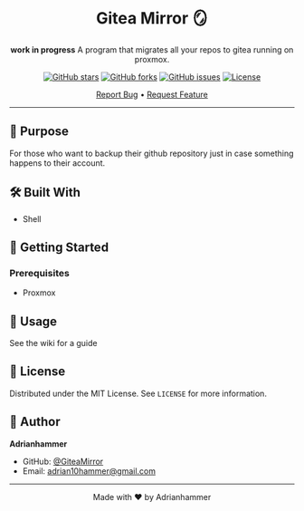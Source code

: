 <div align="center">

# Gitea Mirror 🪞

**work in progress**
A program that migrates all your repos to gitea running on proxmox.

[![GitHub stars](https://img.shields.io/github/stars/Adrianhammer/GiteaMirror?style=social)](https://github.com/Adrianhammer/GiteaMirror/stargazers)
[![GitHub forks](https://img.shields.io/github/forks/Adrianhammer/GiteaMirror?style=social)](https://github.com/Adrianhammer/GiteaMirror/network)
[![GitHub issues](https://img.shields.io/github/issues/Adrianhammer/GiteaMirror)](https://github.com/Adrianhammer/GiteaMirror/issues)
[![License](https://img.shields.io/badge/license-MIT-blue.svg)](LICENSE)

[]()[Report Bug](https://github.com/Adrianhammer/GiteaMirror/issues) • [Request Feature](https://github.com/Adrianhammer/GiteaMirror/issues)

</div>

---

## 🎯 Purpose

For those who want to backup their github repository just in case something happens to their account.

## 🛠️ Built With

- Shell



## 🚀 Getting Started

### Prerequisites

- Proxmox

## 📖 Usage

See the wiki for a guide





## 📄 License

Distributed under the MIT License. See `LICENSE` for more information.

## 👤 Author

**Adrianhammer**

- GitHub: [@GiteaMirror](https://github.com/Adrianhammer/GiteaMirror)
- Email: adrian10hammer@gmail.com





---

<div align="center">
Made with ❤️ by Adrianhammer
</div>